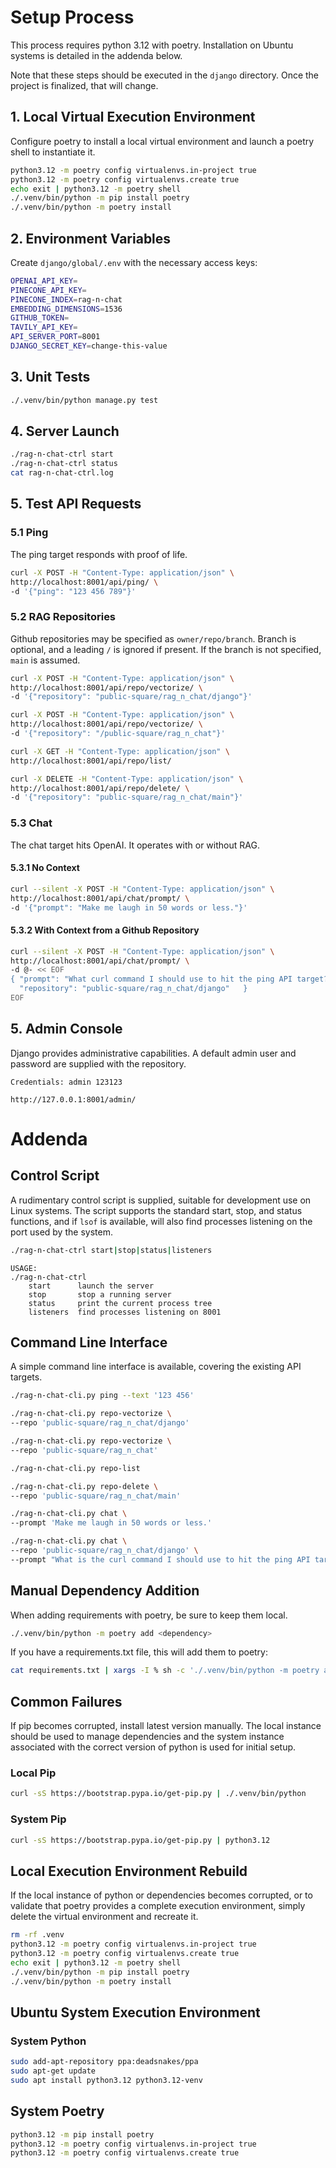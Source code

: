 # Setup Process
This process requires python 3.12 with poetry. Installation on Ubuntu systems
is detailed in the addenda below.

Note that these steps should be executed in the `django` directory. Once the
project is finalized, that will change.

## 1. Local Virtual Execution Environment
Configure poetry to install a local virtual environment and launch a poetry
shell to instantiate it.
```bash
python3.12 -m poetry config virtualenvs.in-project true
python3.12 -m poetry config virtualenvs.create true
echo exit | python3.12 -m poetry shell
./.venv/bin/python -m pip install poetry
./.venv/bin/python -m poetry install
```

## 2. Environment Variables
Create `django/global/.env` with the necessary access keys:
```bash
OPENAI_API_KEY=
PINECONE_API_KEY=
PINECONE_INDEX=rag-n-chat
EMBEDDING_DIMENSIONS=1536
GITHUB_TOKEN=
TAVILY_API_KEY=
API_SERVER_PORT=8001
DJANGO_SECRET_KEY=change-this-value
```

## 3. Unit Tests
```bash
./.venv/bin/python manage.py test
```

## 4. Server Launch
```bash
./rag-n-chat-ctrl start
./rag-n-chat-ctrl status
cat rag-n-chat-ctrl.log
```

## 5. Test API Requests

### 5.1 Ping
The ping target responds with proof of life.
```bash
curl -X POST -H "Content-Type: application/json" \
http://localhost:8001/api/ping/ \
-d '{"ping": "123 456 789"}'
```

### 5.2 RAG Repositories
Github repositories may be specified as `owner/repo/branch`. Branch is optional,
and a leading `/` is ignored if present. If the branch is not specified, `main`
is assumed.
```bash
curl -X POST -H "Content-Type: application/json" \
http://localhost:8001/api/repo/vectorize/ \
-d '{"repository": "public-square/rag_n_chat/django"}'
```

```bash
curl -X POST -H "Content-Type: application/json" \
http://localhost:8001/api/repo/vectorize/ \
-d '{"repository": "/public-square/rag_n_chat"}'
```

```bash
curl -X GET -H "Content-Type: application/json" \
http://localhost:8001/api/repo/list/
```

```bash
curl -X DELETE -H "Content-Type: application/json" \
http://localhost:8001/api/repo/delete/ \
-d '{"repository": "public-square/rag_n_chat/main"}'
```

### 5.3 Chat
The chat target hits OpenAI. It operates with or without RAG.

#### 5.3.1 No Context
```bash
curl --silent -X POST -H "Content-Type: application/json" \
http://localhost:8001/api/chat/prompt/ \
-d '{"prompt": "Make me laugh in 50 words or less."}'
```

#### 5.3.2 With Context from a Github Repository
```bash
curl --silent -X POST -H "Content-Type: application/json" \
http://localhost:8001/api/chat/prompt/ \
-d @- << EOF
{ "prompt": "What curl command I should use to hit the ping API target?",
  "repository": "public-square/rag_n_chat/django"   }
EOF
```

## 5. Admin Console
Django provides administrative capabilities. A default admin user and password
are supplied with the repository.
```
Credentials: admin 123123

http://127.0.0.1:8001/admin/
```


# Addenda

## Control Script
A rudimentary control script is supplied, suitable for development use on Linux
systems. The script supports the standard start, stop, and status functions,
and if `lsof` is available, will also find processes listening on the port used
by the system.
```bash
./rag-n-chat-ctrl start|stop|status|listeners
```

```
USAGE:
./rag-n-chat-ctrl
    start      launch the server
    stop       stop a running server
    status     print the current process tree
    listeners  find processes listening on 8001
```

## Command Line Interface
A simple command line interface is available, covering the existing API targets.
```bash
./rag-n-chat-cli.py ping --text '123 456'
```

```bash
./rag-n-chat-cli.py repo-vectorize \
--repo 'public-square/rag_n_chat/django'
```

```bash
./rag-n-chat-cli.py repo-vectorize \
--repo 'public-square/rag_n_chat'
```

```bash
./rag-n-chat-cli.py repo-list
```

```bash
./rag-n-chat-cli.py repo-delete \
--repo 'public-square/rag_n_chat/main'
```

```bash
./rag-n-chat-cli.py chat \
--prompt 'Make me laugh in 50 words or less.'
```

```bash
./rag-n-chat-cli.py chat \
--repo 'public-square/rag_n_chat/django' \
--prompt "What is the curl command I should use to hit the ping API target?"
```

## Manual Dependency Addition
When adding requirements with poetry, be sure to keep them local.
```bash
./.venv/bin/python -m poetry add <dependency>

```

If you have a requirements.txt file, this will add them to poetry:
```bash
cat requirements.txt | xargs -I % sh -c './.venv/bin/python -m poetry add "%"'
```

## Common Failures
If pip becomes corrupted, install latest version manually. The local instance
should be used to manage dependencies and the system instance associated with
the correct version of python is used for initial setup.

### Local Pip
```bash
curl -sS https://bootstrap.pypa.io/get-pip.py | ./.venv/bin/python
```

### System Pip
```bash
curl -sS https://bootstrap.pypa.io/get-pip.py | python3.12
```

## Local Execution Environment Rebuild
If the local instance of python or dependencies becomes corrupted, or to
validate that poetry provides a complete execution environment, simply delete
the virtual environment and recreate it.
```bash
rm -rf .venv
python3.12 -m poetry config virtualenvs.in-project true
python3.12 -m poetry config virtualenvs.create true
echo exit | python3.12 -m poetry shell
./.venv/bin/python -m pip install poetry
./.venv/bin/python -m poetry install

```

## Ubuntu System Execution Environment
### System Python
```bash
sudo add-apt-repository ppa:deadsnakes/ppa
sudo apt-get update
sudo apt install python3.12 python3.12-venv
```

## System Poetry
```bash
python3.12 -m pip install poetry
python3.12 -m poetry config virtualenvs.in-project true
python3.12 -m poetry config virtualenvs.create true
```
